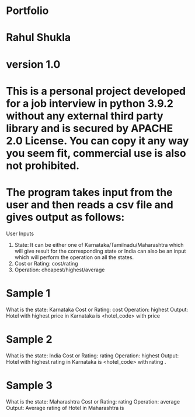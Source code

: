 # Portfolio
# Rahul Shukla 
# version 1.0
# This is a personal project developed for a job interview in python 3.9.2 without any external third party library and is secured by APACHE 2.0 License. You can copy it any way you seem fit, commercial use is also not prohibited.
# The program takes input from the user and then reads a csv file and gives output as follows:
User Inputs
1. State: It can be either one of Karnataka/Tamilnadu/Maharashtra which will give
result for the corresponding state or India can also be an input which will perform the
operation on all the states.
2. Cost or Rating: cost/rating
3. Operation: cheapest/highest/average
# Sample 1
What is the state: Karnataka
Cost or Rating: cost
Operation: highest
Output: Hotel with highest price in Karnataka is <hotel_code> with price
<price>

# Sample 2
What is the state: India
Cost or Rating: rating
Operation: highest
Output: Hotel with highest rating in Karnataka is <hotel_code> with rating <rating>.
   
# Sample 3  
What is the state: Maharashtra
Cost or Rating: rating
Operation: average
Output: Average rating of Hotel in Maharashtra is <rating>
